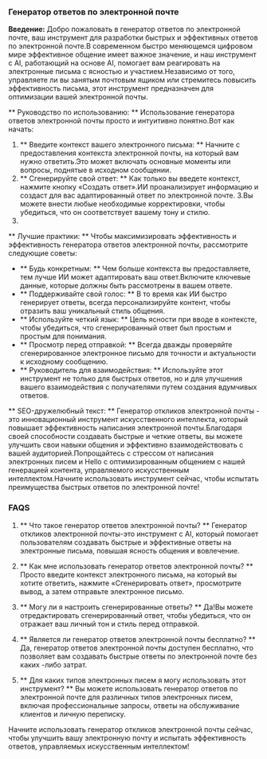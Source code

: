 ### Генератор ответов по электронной почте

**Введение:**
Добро пожаловать в генератор ответов по электронной почте, ваш инструмент для разработки быстрых и эффективных ответов по электронной почте.В современном быстро меняющемся цифровом мире эффективное общение имеет важное значение, и наш инструмент с AI, работающий на основе AI, помогает вам реагировать на электронные письма с ясностью и участием.Независимо от того, управляете ли вы занятым почтовым ящиком или стремитесь повысить эффективность письма, этот инструмент предназначен для оптимизации вашей электронной почты.

** Руководство по использованию: **
Использование генератора ответов электронной почты просто и интуитивно понятно.Вот как начать:

1. ** Введите контекст вашего электронного письма: ** Начните с предоставления контекста электронной почты, на который вам нужно ответить.Это может включать основные моменты или вопросы, поднятые в исходном сообщении.
2. ** Сгенерируйте свой ответ: ** Как только вы введете контекст, нажмите кнопку «Создать ответ».ИИ проанализирует информацию и создаст для вас адаптированный ответ по электронной почте.
3.Вы можете внести любые необходимые корректировки, чтобы убедиться, что он соответствует вашему тону и стилю.
4.

** Лучшие практики: **
Чтобы максимизировать эффективность и эффективность генератора ответов электронной почты, рассмотрите следующие советы:

- ** Будь конкретным: ** Чем больше контекста вы предоставляете, тем лучше ИИ может адаптировать ваш ответ.Включите ключевые данные, которые должны быть рассмотрены в вашем ответе.
- ** Поддерживайте свой голос: ** В то время как ИИ быстро генерирует ответы, всегда персонализируйте контент, чтобы отразить ваш уникальный стиль общения.
- ** Используйте четкий язык: ** Цель ясности при вводе в контексте, чтобы убедиться, что сгенерированный ответ был простым и простым для понимания.
- ** Просмотр перед отправкой: ** Всегда дважды проверяйте сгенерированное электронное письмо для точности и актуальности к исходному сообщению.
- ** Руководитель для взаимодействия: ** Используйте этот инструмент не только для быстрых ответов, но и для улучшения вашего взаимодействия с получателями путем создания вдумчивых ответов.

** SEO-дружелюбный текст: **
Генератор откликов электронной почты - это инновационный инструмент искусственного интеллекта, который повышает эффективность написания электронной почты.Благодаря своей способности создавать быстрые и четкие ответы, вы можете улучшить свои навыки общения и эффективно взаимодействовать с вашей аудиторией.Попрощайтесь с стрессом от написания электронных писем и Hello с оптимизированным общением с нашей генерацией контента, управляемого искусственным интеллектом.Начните использовать инструмент сейчас, чтобы испытать преимущества быстрых ответов по электронной почте!

### FAQS

1. ** Что такое генератор ответов электронной почты? **
Генератор откликов электронной почты-это инструмент с AI, который помогает пользователям создавать быстрые и эффективные ответы на электронные письма, повышая ясность общения и вовлечение.

2. ** Как мне использовать генератор ответов электронной почты? **
Просто введите контекст электронного письма, на который вы хотите ответить, нажмите «Сгенерировать ответ», просмотрите вывод, а затем отправьте электронное письмо.

3. ** Могу ли я настроить сгенерированные ответы? **
Да!Вы можете отредактировать сгенерированный ответ, чтобы убедиться, что он отражает ваш личный тон и стиль перед отправкой.

4. ** Является ли генератор ответов электронной почты бесплатно? **
Да, генератор ответов электронной почты доступен бесплатно, что позволяет вам создавать быстрые ответы по электронной почте без каких -либо затрат.

5. ** Для каких типов электронных писем я могу использовать этот инструмент? **
Вы можете использовать генератор ответов по электронной почте для различных типов электронных писем, включая профессиональные запросы, ответы на обслуживание клиентов и личную переписку.

Начните использовать генератор откликов электронной почты сейчас, чтобы улучшить вашу электронную почту и испытать эффективность ответов, управляемых искусственным интеллектом!
